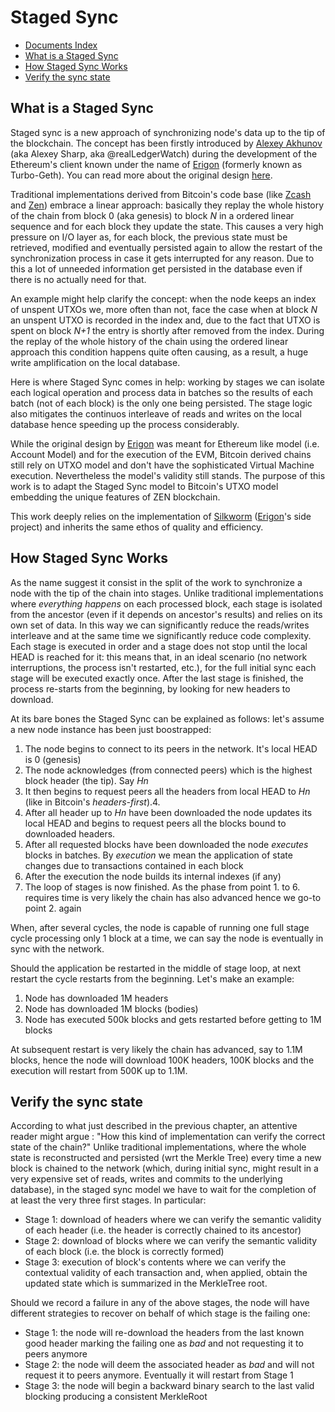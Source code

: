 # Staged Sync
- [Documents Index](README.md)
- [What is a Staged Sync](#what-is-a-staged-sync)
- [How Staged Sync Works](#how-staged-sync-works)
- [Verify the sync state](#verify-the-sync-state)

[Erigon]: https://github.com/ledgerwatch/erigon
[Silkworm]: https://github.com/torquem-ch/silkworm/

## What is a Staged Sync
Staged sync is a new approach of synchronizing node's data up to the tip of the blockchain.
The concept has been firstly introduced by [Alexey Akhunov](https://uk.linkedin.com/in/alexey-akhunov-0915222) (aka Alexey Sharp, aka @realLedgerWatch) during the development
of the Ethereum's client known under the name of [Erigon] (formerly known as Turbo-Geth).
You can read more about the original design [here](https://github.com/ledgerwatch/erigon/blob/devel/eth/stagedsync/README.md).

Traditional implementations derived from Bitcoin's code base (like [Zcash](https://github.com/zcash/zcash) and [Zen](https://github.com/HorizenOfficial/zen)) embrace a linear approach:
basically they replay the whole history of the chain from block 0 (aka genesis) to block _N_ in a ordered linear sequence and for each block they update the state.
This causes a very high pressure on I/O layer as, for each block, the previous state must be retrieved, modified and eventually persisted again to allow the restart of the synchronization process in case it gets interrupted for any reason.
Due to this a lot of unneeded information get persisted in the database even if there is no actually need for that.

An example might help clarify the concept: when the node keeps an index of unspent UTXOs we, more often than not, face the case
when at block _N_ an unspent UTXO is recorded in the index and, due to the fact that UTXO is spent on block _N+1_ the entry is
shortly after removed from the index. During the replay of the whole history of the chain using the ordered linear approach this
condition happens quite often causing, as a result, a huge write amplification on the local database.

Here is where Staged Sync comes in help: working by stages we can isolate each logical operation and process data in batches so
the results of each batch (not of each block) is the only one being persisted. The stage logic also mitigates the continuos interleave
of reads and writes on the local database hence speeding up the process considerably.

While the original design by [Erigon] was meant for Ethereum like model (i.e. Account Model) and for the execution of the EVM,
Bitcoin derived chains still rely on UTXO model and don't have the sophisticated Virtual Machine execution. Nevertheless the model's validity
still stands. The purpose of this work is to adapt the Staged Sync model to Bitcoin's UTXO model embedding the unique features
of ZEN blockchain.

This work deeply relies on the implementation of [Silkworm] ([Erigon]'s side project) and inherits the same ethos of quality and efficiency.

## How Staged Sync Works
As the name suggest it consist in the split of the work to synchronize a node with the tip of the chain into stages.
Unlike traditional implementations where _everything happens_ on each processed block, each stage is isolated from the ancestor
(even if it depends on ancestor's results) and relies on its own set of data. In this way we can significantly reduce the reads/writes
interleave and at the same time we significantly reduce code complexity.
Each stage is executed in order and a stage does not stop until the local HEAD is reached for it: this means that, in an ideal
scenario (no network interruptions, the process isn't restarted, etc.), for the full initial sync each stage will be executed exactly once.
After the last stage is finished, the process re-starts from the beginning, by looking for new headers to download.

At its bare bones the Staged Sync can be explained as follows: let's assume a new node instance has been just boostrapped:
1. The node begins to connect to its peers in the network. It's local HEAD is 0 (genesis)
2. The node acknowledges (from connected peers) which is the highest block header (the tip). Say _Hn_
3. It then begins to request peers all the headers from local HEAD to _Hn_ (like in Bitcoin's _headers-first_).4. 
4. After all header up to _Hn_ have been downloaded the node updates its local HEAD and begins to request peers all the blocks bound to downloaded headers.
5. After all requested blocks have been downloaded the node _executes_ blocks in batches. By _execution_ we mean the application of state changes due to transactions contained in each block
6. After the execution the node builds its internal indexes (if any)
7. The loop of stages is now finished. As the phase from point 1. to 6. requires time is very likely the chain has also advanced hence we go-to point 2. again

When, after several cycles, the node is capable of running one full stage cycle processing only 1 block at a time, we can say the node is eventually in sync with the network.

Should the application be restarted in the middle of stage loop, at next restart the cycle restarts from the beginning.
Let's make an example:
1. Node has downloaded 1M headers
2. Node has downloaded 1M blocks (bodies)
3. Node has executed 500k blocks and gets restarted before getting to 1M blocks

At subsequent restart is very likely the chain has advanced, say to 1.1M blocks, hence the node will download 100K headers, 100K blocks and the execution will restart from 500K up to 1.1M.

## Verify the sync state
According to what just described in the previous chapter, an attentive reader might argue : "How this kind of implementation can verify the correct state of the chain?" 
Unlike traditional implementations, where the whole state is reconstructed and persisted (wrt the Merkle Tree) every time a new block is chained to the network (which, during initial sync, might result
in a very expensive set of reads, writes and commits to the underlying database), in the staged sync model we have to wait for the completion of at least the very three first stages. In particular:
- Stage 1: download of headers where we can verify the semantic validity of each header (i.e. the header is correctly chained to its ancestor)
- Stage 2: download of blocks where we can verify the semantic validity of each block (i.e. the block is correctly formed)
- Stage 3: execution of block's contents where we can verify the contextual validity of each transaction and, when applied, obtain the updated state which is summarized in the MerkleTree root.

Should we record a failure in any of the above stages, the node will have different strategies to recover on behalf of which stage is the failing one:
- Stage 1: the node will re-download the headers from the last known good header marking the failing one as _bad_ and not requesting it to peers anymore
- Stage 2: the node will deem the associated header as _bad_ and will not request it to peers anymore. Eventually it will restart from Stage 1
- Stage 3: the node will begin a backward binary search to the last valid blocking producing a consistent MerkleRoot